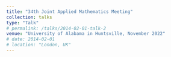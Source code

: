 ```yaml
---
title: "34th Joint Applied Mathematics Meeting"
collection: talks
type: "Talk"
# permalink: /talks/2014-02-01-talk-2
venue: "University of Alabama in Huntsville, November 2022"
# date: 2014-02-01
# location: "London, UK"
---
```


<!-- [More information here](http://example2.com)

This is a description of your talk, which is a markdown files that can be all markdown-ified like any other post. Yay markdown! -->
